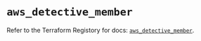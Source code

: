 # `aws_detective_member`

Refer to the Terraform Registory for docs: [`aws_detective_member`](https://registry.terraform.io/providers/hashicorp/aws/4.65.0/docs/resources/detective_member).
